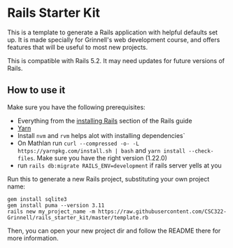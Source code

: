 # Rails Starter Kit #

This is a template to generate a Rails application with helpful defaults set up.
It is made specially for Grinnell's web development course, and offers features that will be useful to most new projects.

This is compatible with Rails 5.2. It may need updates for future versions of Rails.

## How to use it ##

Make sure you have the following prerequisites:

 * Everything from the [installing Rails](https://guides.rubyonrails.org/getting_started.html#installing-rails) section of the Rails guide
 * [Yarn](https://yarnpkg.com/en/)
 * Install `nvm` and `rvm` helps alot with installing dependencies`
 * On Mathlan run `curl --compressed -o- -L https://yarnpkg.com/install.sh | bash` and `yarn install --check-files`. Make sure you have the right version (1.22.0)
 * run `rails db:migrate RAILS_ENV=development` if rails server yells at you 

 

Run this to generate a new Rails project, substituting your own project name:

```
gem install sqlite3
gem install puma --version 3.11
rails new my_project_name -m https://raw.githubusercontent.com/CSC322-Grinnell/rails_starter_kit/master/template.rb
```

Then, you can open your new project dir and follow the README there for more information.
